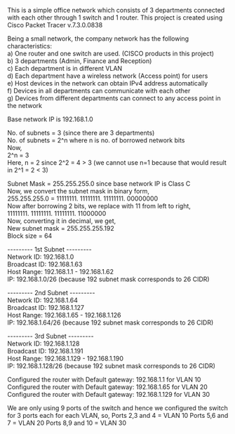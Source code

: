 This is a simple office network which consists of 3 departments connected with each other through 1 switch and 1 router. This project is created using Cisco Packet Tracer v.7.3.0.0838

Being a small network, the company network has the following characteristics: <br>
a) One router and one switch are used. (CISCO products in this project) <br>
b) 3 departments (Admin, Finance and Reception) <br>
c) Each department is in different VLAN <br>
d) Each department have a wireless network (Access point) for users <br>
e) Host devices in the network can obtain IPv4 address automatically <br>
f) Devices in all departments can communicate with each other <br>
g) Devices from different departments can connect to any access point in the network <br>

Base network IP is 192.168.1.0  <br>

No. of subnets = 3 (since there are 3 departments)   <br>
No. of subnets = 2^n  where n is no. of borrowed network bits <br>
Now,   <br>
2^n = 3  <br>
Here, n = 2 since 2^2 = 4 > 3 (we cannot use n=1 because that would result in 2^1 = 2 < 3)  <br>

Subnet Mask = 255.255.255.0 since base network IP is Class C    <br>
Now, we convert the subnet mask in binary form,     <br>
255.255.255.0 = 11111111. 11111111. 11111111. 00000000      <br>
Now after borrowing 2 bits, we replace with 11 from left to right,     <br>
11111111. 11111111. 11111111. 11000000      <br>
Now, converting it in decimal, we get,     <br>
New subnet mask = 255.255.255.192     <br>
Block size = 64     <br>

--------- 1st Subnet ---------       <br>
Network ID: 192.168.1.0    <br>
Broadcast ID: 192.168.1.63    <br>
Host Range: 192.168.1.1 - 192.168.1.62      <br>
IP: 192.168.1.0/26 (because 192 subnet mask corresponds to 26 CIDR)     <br>

--------- 2nd Subnet ---------      <br>
Network ID: 192.168.1.64     <br>
Broadcast ID: 192.168.1.127     <br>
Host Range: 192.168.1.65 - 192.168.1.126     <br>
IP: 192.168.1.64/26 (because 192 subnet mask corresponds to 26 CIDR)    <br>

--------- 3rd Subnet ---------      <br>
Network ID: 192.168.1.128      <br>
Broadcast ID: 192.168.1.191     <br>
Host Range: 192.168.1.129 - 192.168.1.190     <br>
IP: 192.168.1.128/26 (because 192 subnet mask corresponds to 26 CIDR)     <br>



Configured the router with Default gateway: 192.168.1.1 for VLAN 10     <br>
Configured the router with Default gateway: 192.168.1.65 for VLAN 20    <br>
Configured the router with Default gateway: 192.168.1.129 for VLAN 30    <br>

We are only using 9 ports of the switch and hence we configured the switch for 3 ports each for each VLAN, so,
Ports 2,3 and 4 = VLAN 10
Ports 5,6 and 7 = VLAN 20
Ports 8,9 and 10 = VLAN 30

